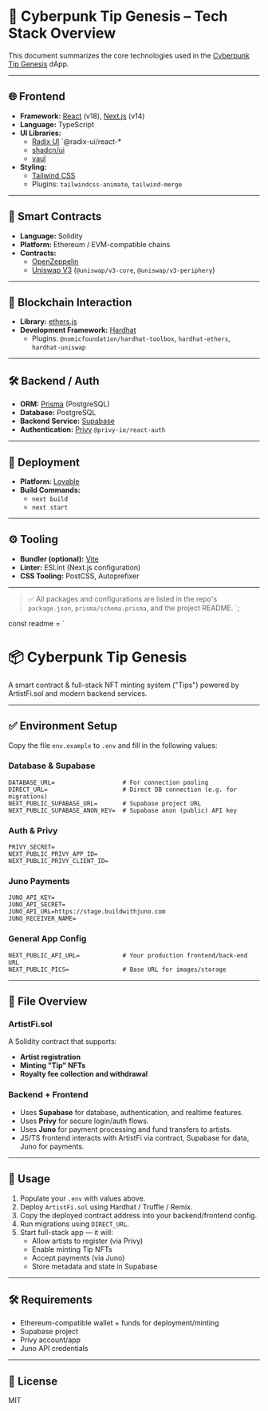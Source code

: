 
# 🧠 Cyberpunk Tip Genesis – Tech Stack Overview

This document summarizes the core technologies used in the [Cyberpunk Tip Genesis](https://cyberpunk-tip-genesis-beta.vercel.app/) dApp.

---

## 🌐 Frontend

- **Framework:** [React](https://reactjs.org/) (v18), [Next.js](https://nextjs.org/) (v14)
- **Language:** TypeScript
- **UI Libraries:**
  - [Radix UI](https://www.radix-ui.com/) `@radix-ui/react-*
  - [shadcn/ui](https://ui.shadcn.com/)
  - [vaul](https://github.com/emilkowalski/vaul)
- **Styling:**
  - [Tailwind CSS](https://tailwindcss.com/)
  - Plugins: `tailwindcss-animate`, `tailwind-merge`

---

## 🔐 Smart Contracts

- **Language:** Solidity
- **Platform:** Ethereum / EVM-compatible chains
- **Contracts:**
  - [OpenZeppelin](https://openzeppelin.com/)
  - [Uniswap V3](https://docs.uniswap.org/) (`@uniswap/v3-core`, `@uniswap/v3-periphery`)

---

## 🔗 Blockchain Interaction

- **Library:** [ethers.js](https://docs.ethers.org/v5/)
- **Development Framework:** [Hardhat](https://hardhat.org/)
  - Plugins: `@nomicfoundation/hardhat-toolbox`, `hardhat-ethers`, `hardhat-uniswap`

---

## 🛠 Backend / Auth

- **ORM:** [Prisma](https://www.prisma.io/) (PostgreSQL)
- **Database:** PostgreSQL
- **Backend Service:** [Supabase](https://supabase.com/)
- **Authentication:** [Privy](https://www.privy.io/) `@privy-io/react-auth`

---

## 🚀 Deployment

- **Platform:** [Lovable](https://www.lovable.dev/)
- **Build Commands:**
  - `next build`
  - `next start`

---

## ⚙️ Tooling

- **Bundler (optional):** [Vite](https://vitejs.dev/)
- **Linter:** ESLint (Next.js configuration)
- **CSS Tooling:** PostCSS, Autoprefixer

---

> ✅ All packages and configurations are listed in the repo's `package.json`, `prisma/schema.prisma`, and the project README.
`;

const readme = `
# 📦 Cyberpunk Tip Genesis

A smart contract & full-stack NFT minting system ("Tips") powered by ArtistFi.sol and modern backend services.

---

## ✅ Environment Setup

Copy the file `env.example` to `.env` and fill in the following values:

### Database & Supabase
```
DATABASE_URL=                   # For connection pooling
DIRECT_URL=                     # Direct DB connection (e.g. for migrations)
NEXT_PUBLIC_SUPABASE_URL=       # Supabase project URL
NEXT_PUBLIC_SUPABASE_ANON_KEY=  # Supabase anon (public) API key
```

### Auth & Privy
```
PRIVY_SECRET=
NEXT_PUBLIC_PRIVY_APP_ID=
NEXT_PUBLIC_PRIVY_CLIENT_ID=
```

### Juno Payments
```
JUNO_API_KEY=
JUNO_API_SECRET=
JUNO_API_URL=https://stage.buildwithjuno.com
JUNO_RECEIVER_NAME=
```

### General App Config
```
NEXT_PUBLIC_API_URL=            # Your production frontend/back‑end URL
NEXT_PUBLIC_PICS=               # Base URL for images/storage
```

---

## 🧩 File Overview

### ArtistFi.sol
A Solidity contract that supports:
- **Artist registration**
- **Minting "Tip" NFTs**
- **Royalty fee collection and withdrawal**

### Backend + Frontend
- Uses **Supabase** for database, authentication, and realtime features.
- Uses **Privy** for secure login/auth flows.
- Uses **Juno** for payment processing and fund transfers to artists.
- JS/TS frontend interacts with ArtistFi via contract, Supabase for data, Juno for payments.

---

## 🚀 Usage

1. Populate your `.env` with values above.
2. Deploy `ArtistFi.sol` using Hardhat / Truffle / Remix.
3. Copy the deployed contract address into your backend/frontend config.
4. Run migrations using `DIRECT_URL`.
5. Start full-stack app — it will:
   - Allow artists to register (via Privy)
   - Enable minting Tip NFTs
   - Accept payments (via Juno)
   - Store metadata and state in Supabase

---

## 🛠️ Requirements

- Ethereum-compatible wallet + funds for deployment/minting
- Supabase project
- Privy account/app
- Juno API credentials

---

## 📄 License

MIT

